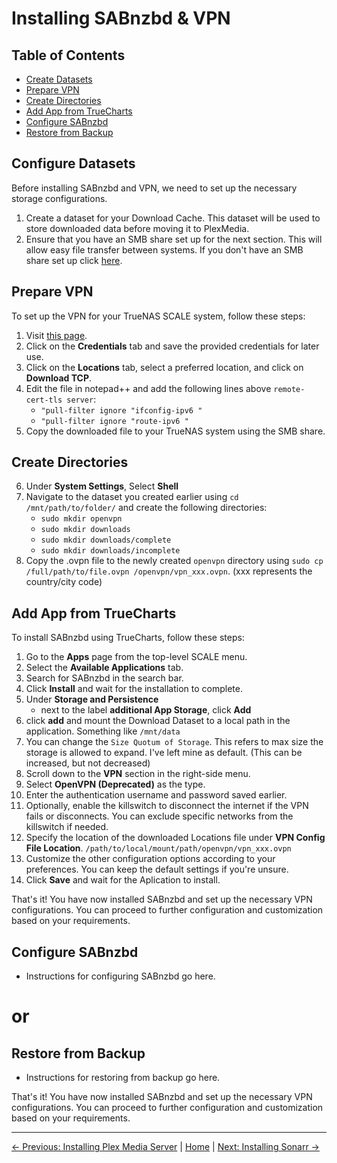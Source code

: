 # Installing SABnzbd & VPN

## Table of Contents
- [Create Datasets](#create-datasets)
- [Prepare VPN](#prepare-vpn)
- [Create Directories](#create-directories)
- [Add App from TrueCharts](#add-app-from-truecharts)
- [Configure SABnzbd](#configure-sabnzbd)
- [Restore from Backup](#restore-from-backup)

## Configure Datasets
Before installing SABnzbd and VPN, we need to set up the necessary storage configurations.

1. Create a dataset for your Download Cache. This dataset will be used to store downloaded data before moving it to PlexMedia.
2. Ensure that you have an SMB share set up for the next section. This will allow easy file transfer between systems. If you don't have an SMB share set up click [here](1.%20Installing%20TrueNAS%20Scale.md/#smb-share).

## Prepare VPN
To set up the VPN for your TrueNAS SCALE system, follow these steps:

1. Visit [this page](https://my.surfshark.com/vpn/manual-setup/main/openvpn).
2. Click on the **Credentials** tab and save the provided credentials for later use.
3. Click on the **Locations** tab, select a preferred location, and click on **Download TCP**.
4. Edit the file in notepad++ and add the following lines above `remote-cert-tls server`:
   - `"pull-filter ignore "ifconfig-ipv6 "`
   - `"pull-filter ignore "route-ipv6 "`
6. Copy the downloaded file to your TrueNAS system using the SMB share.

## Create Directories
6. Under **System Settings**, Select **Shell**
7. Navigate to the dataset you created earlier using `cd /mnt/path/to/folder/` and create the following directories:
   - `sudo mkdir openvpn`
   - `sudo mkdir downloads`
   - `sudo mkdir downloads/complete`
   - `sudo mkdir downloads/incomplete`
8. Copy the .ovpn file to the newly created `openvpn` directory using `sudo cp /full/path/to/file.ovpn /openvpn/vpn_xxx.ovpn`. (xxx represents the country/city code)

## Add App from TrueCharts
To install SABnzbd using TrueCharts, follow these steps:

1. Go to the **Apps** page from the top-level SCALE menu.
2. Select the **Available Applications** tab.
3. Search for SABnzbd in the search bar.
4. Click **Install** and wait for the installation to complete.
5. Under **Storage and Persistence**
   - next to the label **additional App Storage**, click **Add**
7. click **add** and mount the Download Dataset to a local path in the application. Something like `/mnt/data`
8. You can change the `Size Quotum of Storage`. This refers to max size the storage is allowed to expand. I've left mine as default.
   (This can be increased, but not decreased)
9. Scroll down to the **VPN** section in the right-side menu.
10. Select **OpenVPN (Deprecated)** as the type.
11. Enter the authentication username and password saved earlier.
12. Optionally, enable the killswitch to disconnect the internet if the VPN fails or disconnects. You can exclude specific networks from the killswitch if needed.
13. Specify the location of the downloaded Locations file under **VPN Config File Location**. `/path/to/local/mount/path/openvpn/vpn_xxx.ovpn`
14. Customize the other configuration options according to your preferences. You can keep the default settings if you're unsure.
15. Click **Save** and wait for the Aplication to install.

That's it! You have now installed SABnzbd and set up the necessary VPN configurations. You can proceed to further configuration and customization based on your requirements.

## Configure SABnzbd

- Instructions for configuring SABnzbd go here.

# or

## Restore from Backup

- Instructions for restoring from backup go here.

That's it! You have now installed SABnzbd and set up the necessary VPN configurations. You can proceed to further configuration and customization based on your requirements.

---
[&larr; Previous: Installing Plex Media Server](2.%20Installing%20Plex%20Media%20Server.md) | [Home](README.md) | [Next: Installing Sonarr &rarr;](4.%20Installing%20Sonarr.md)
